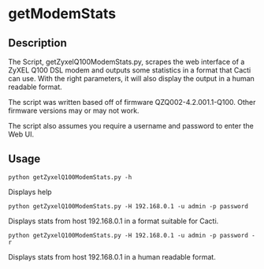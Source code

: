 getModemStats
=============

## Description 

The Script, getZyxelQ100ModemStats.py, scrapes the web interface of a ZyXEL
Q100 DSL modem and outputs some statistics in a format that Cacti can use. With
the right parameters, it will also display the output in a human readable
format.

The script was written based off of firmware QZQ002-4.2.001.1-Q100. Other 
firmware versions may or may not work.

The script also assumes you require a username and password to enter the Web
UI.

## Usage

`python getZyxelQ100ModemStats.py -h`

Displays help

`python getZyxelQ100ModemStats.py -H 192.168.0.1 -u admin -p password`

Displays stats from host 192.168.0.1 in a format suitable for Cacti.

`python getZyxelQ100ModemStats.py -H 192.168.0.1 -u admin -p password -r`

Displays stats from host 192.168.0.1 in a human readable format.
